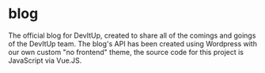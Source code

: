 # blog
The official blog for DevItUp, created to share all of the comings and goings of the DevItUp team. The blog's API has been created using Wordpress with our own custom "no frontend" theme, the source code for this project is JavaScript via Vue.JS.